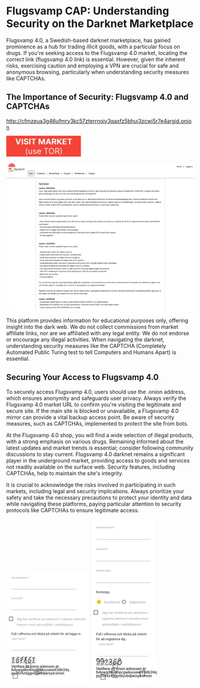 # Flugsvamp CAP: Understanding Security on the Darknet Marketplace

Flugsvamp 4.0, a Swedish-based darknet marketplace, has gained prominence as a hub for trading illicit goods, with a particular focus on drugs. If you're seeking access to the Flugsvamp 4.0 market, locating the correct link (flugsvamp 4.0 link) is essential. However, given the inherent risks, exercising caution and employing a VPN are crucial for safe and anonymous browsing, particularly when understanding security measures like CAPTCHAs.

## The Importance of Security: Flugsvamp 4.0 and CAPTCHAs

http://cfmzeua3g46ufmry3kc57zterrnoiy3qaxfz5bhuj3zcwi5r7e4argid.onion

[<img src="/skins/border.webp" width="200">](http://cfmzeua3g46ufmry3kc57zterrnoiy3qaxfz5bhuj3zcwi5r7e4argid.onion)

<a href="http://cfmzeua3g46ufmry3kc57zterrnoiy3qaxfz5bhuj3zcwi5r7e4argid.onion"><img src="/skins/open.webp" alt="image" style="max-width: 100%;"></a>

This platform provides information for educational purposes only, offering insight into the dark web. We do not collect commissions from market affiliate links, nor are we affiliated with any legal entity. We do not endorse or encourage any illegal activities. When navigating the darknet, understanding security measures like the CAPTCHA (Completely Automated Public Turing test to tell Computers and Humans Apart) is essential.

## Securing Your Access to Flugsvamp 4.0

To securely access Flugsvamp 4.0, users should use the .onion address, which ensures anonymity and safeguards user privacy. Always verify the Flugsvamp 4.0 market URL to confirm you're visiting the legitimate and secure site. If the main site is blocked or unavailable, a Flugsvamp 4.0 mirror can provide a vital backup access point. Be aware of security measures, such as CAPTCHAs, implemented to protect the site from bots.

At the Flugsvamp 4.0 shop, you will find a wide selection of illegal products, with a strong emphasis on various drugs. Remaining informed about the latest updates and market trends is essential; consider following community discussions to stay current. Flugsvamp 4.0 darknet remains a significant player in the underground market, providing access to goods and services not readily available on the surface web. Security features, including CAPTCHAs, help to maintain the site's integrity.

It is crucial to acknowledge the risks involved in participating in such markets, including legal and security implications. Always prioritize your safety and take the necessary precautions to protect your identity and data while navigating these platforms, paying particular attention to security protocols like CAPTCHAs to ensure legitimate access.

<a href="http://cfmzeua3g46ufmry3kc57zterrnoiy3qaxfz5bhuj3zcwi5r7e4argid.onion"><img src="/skins/part.webp" alt="image" style="max-width: 100%;"></a>  <a href="http://cfmzeua3g46ufmry3kc57zterrnoiy3qaxfz5bhuj3zcwi5r7e4argid.onion"><img src="/skins/footer.webp" alt="image" style="max-width: 100%;"></a>